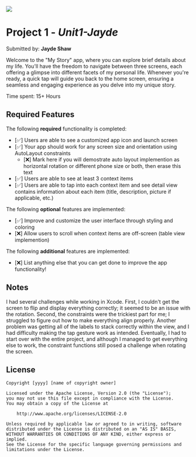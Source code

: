  <a href="https://www.loom.com/share/8a2b2d6cb4b74242873541e87b79b5cd">
      <img style="max-width:300px;" src="https://cdn.loom.com/sessions/thumbnails/8a2b2d6cb4b74242873541e87b79b5cd-with-play.gif">
    </a>

# Project 1 - *Unit1-Jayde*

Submitted by: **Jayde Shaw**

Welcome to the "My Story" app, where you can explore brief details about my life. You'll have the freedom to navigate between three screens, each offering a glimpse into different facets of my personal life. Whenever you're ready, a quick tap will guide you back to the home screen, ensuring a seamless and engaging experience as you delve into my unique story.

Time spent: 15+ Hours

## Required Features

The following **required** functionality is completed:

- [✅] Users are able to see a customized app icon and launch screen
- [✅] Your app should work for any screen size and orientation using AutoLayout constraints
  - [❌] Mark here if you will demostrate auto layout implemention as horizontal rotation or different phone size or both, then erase this text
- [✅] Users are able to see at least 3 context items
- [✅] Users are able to tap into each context item and see detail view contains information about each item (title, description, picture if applicable, etc.)
 
The following **optional** features are implemented:

- [✅] Improve and customize the user interface through styling and coloring
- [❌] Allow users to scroll when context items are off-screen (table view implemention)

The following **additional** features are implemented:

- [❌] List anything else that you can get done to improve the app functionality!



   
## Notes

I had several challenges while working in Xcode. First, I couldn't get the screen to flip and display everything correctly; it seemed to be an issue with the rotation. Second, the constraints were the trickiest part for me; I struggled to figure out how to make everything align properly. Another problem was getting all of the labels to stack correctly within the view, and I had difficulty making the tap gesture work as intended. Eventually, I had to start over with the entire project, and although I managed to get everything else to work, the constraint functions still posed a challenge when rotating the screen.

## License

    Copyright [yyyy] [name of copyright owner]

    Licensed under the Apache License, Version 2.0 (the "License");
    you may not use this file except in compliance with the License.
    You may obtain a copy of the License at

        http://www.apache.org/licenses/LICENSE-2.0

    Unless required by applicable law or agreed to in writing, software
    distributed under the License is distributed on an "AS IS" BASIS,
    WITHOUT WARRANTIES OR CONDITIONS OF ANY KIND, either express or implied.
    See the License for the specific language governing permissions and
    limitations under the License.
